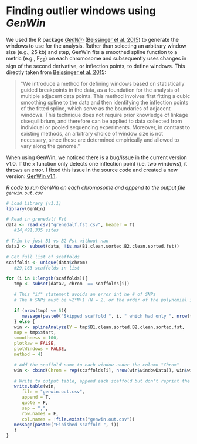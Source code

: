 # Finding outlier windows using _GenWin_
We used the R package [_GenWin_](https://cran.r-project.org/web/packages/GenWin) ([Beissinger et al. 2015](https://doi.org/10.1186/s12711-015-0105-9)) to generate the windows to use for the analysis.  Rather than selecting an arbitrary window size (e.g., 25 kb) and step, GenWin fits a smoothed spline function to a metric (e.g., F<sub>ST</sub>) on each chromosome and subsequently uses changes in sign of the second derivative, or inflection points, to define windows. This directly taken from [Beissinger et al. 2015](https://doi.org/10.1186/s12711-015-0105-9):
>"We introduce a method for defining windows based on statistically guided breakpoints in the data, as a foundation for the analysis of multiple adjacent data points. This method involves first fitting a cubic smoothing spline to the data and then identifying the inflection points of the fitted spline, which serve as the boundaries of adjacent windows. This technique does not require prior knowledge of linkage disequilibrium, and therefore can be applied to data collected from individual or pooled sequencing experiments. Moreover, in contrast to existing methods, an arbitrary choice of window size is not necessary, since these are determined empirically and allowed to vary along the genome."

When using GenWin, we noticed there is a bug/issue in the current version v1.0.  If the `x` function only detects one inflection point (i.e. two windows), it throws an error.  I fixed this issue in the source code and created a new version: [GenWin v1.1](./data/GenWin_1.1.tar.gz).

_R code to run GenWin on each chromosome and append to the output file `genwin.out.csv`_

```R
# Load Library (v1.1)
library(GenWin)

# Read in grenedalf Fst
data <- read.csv("grenedalf.fst.csv", header = T)
   #14,491,335 sites

# Trim to just B1 vs B2 Fst without nan
data2 <- subset(data, !is.na(B1.clean.sorted.B2.clean.sorted.fst))

# Get full list of scaffolds
scaffolds <- unique(data$chrom)
   #29,163 scaffolds in list

for (i in 1:length(scaffolds)){
   tmp <- subset(data2, chrom  == scaffolds[i])

   # This "if" statement avoids an error int he # of SNPs
   # The # SNPs must be >2*N+1 (N = 2, or the order of the polynomial in smooth.pspline)

   if (nrow(tmp) <= 5){
      message(paste0("Skipped scaffold ", i, " which had only ", nrow(tmp), " SNPs."))
   } else {
   win <- splineAnalyze(Y = tmp$B1.clean.sorted.B2.clean.sorted.fst, 
   map = tmp$start,
   smoothness = 100,
   plotRaw = FALSE,
   plotWindows = FALSE,
   method = 4)

   # Add the scaffold name to each window under the column "Chrom"
   win <- cbind(Chrom = rep(scaffolds[i], nrow(win$windowData)), win$windowData)

   # Write to output table, append each scaffold but don't reprint the header each time.
   write.table(win,
      file = "genwin.out.csv",
      append = T,
      quote = F,
      sep = ",",
      row.names = F,
      col.names = !file.exists("genwin.out.csv"))
   message(paste0("Finished scaffold ", i))
   }
}
```
